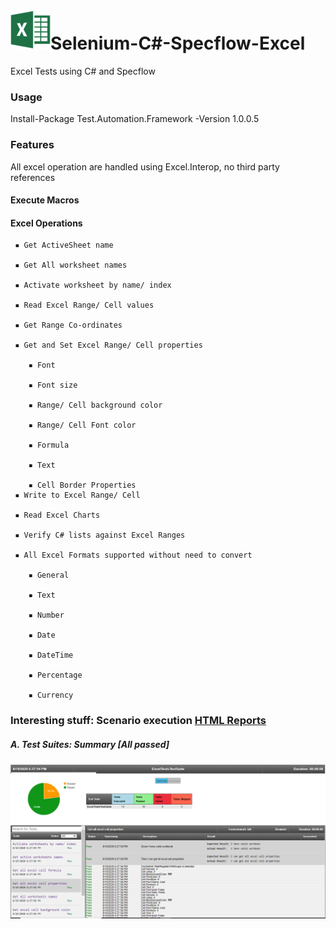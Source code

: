 # <img src="https://github.com/SandeepDhamale1905/SandeepDhamaleProfile/blob/master/Logos/Excel_small.png" alt="Selenium C# PDF">Selenium-C#-Specflow-Excel
Excel Tests using C# and Specflow

### Usage
Install-Package Test.Automation.Framework -Version 1.0.0.5

### Features
All excel operation are handled using Excel.Interop, no third party references
 #### Execute Macros
 #### Excel Operations
	 ▪ Get ActiveSheet name	

	 ▪ Get All worksheet names

	 ▪ Activate worksheet by name/ index

	 ▪ Read Excel Range/ Cell values	

	 ▪ Get Range Co-ordinates	

	 ▪ Get and Set Excel Range/ Cell properties

		▪ Font

		▪ Font size

		▪ Range/ Cell background color

		▪ Range/ Cell Font color

		▪ Formula

		▪ Text

		▪ Cell Border Properties	  
	 ▪ Write to Excel Range/ Cell

	 ▪ Read Excel Charts

	 ▪ Verify C# lists against Excel Ranges

	 ▪ All Excel Formats supported without need to convert

		▪ General

		▪ Text

		▪ Number

		▪ Date

		▪ DateTime

		▪ Percentage

		▪ Currency

### Interesting stuff: Scenario execution [HTML Reports](https://github.com/SandeepDhamale19/Excel-Tests/tree/master/TestAutomation.ExcelTests/Results)
##### A. Test Suites: Summary [All passed]
 <kbd>![](TestAutomation.ExcelTests/Results/ExecutionReport_Excel_Summary.PNG)</kbd>
 <!--<img src="TestAutomation.UITests/Results/ExecutionReport_Pass_Summary.PNG"  width="1000" height="600">-->
